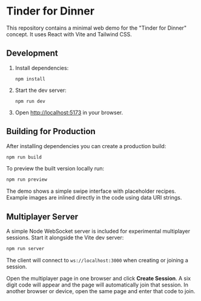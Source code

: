 # Tinder for Dinner

This repository contains a minimal web demo for the "Tinder for Dinner" concept.
It uses React with Vite and Tailwind CSS.

## Development

1. Install dependencies:
   ```
   npm install
   ```
2. Start the dev server:
   ```
   npm run dev
   ```
3. Open <http://localhost:5173> in your browser.

## Building for Production

After installing dependencies you can create a production build:

```bash
npm run build
```

To preview the built version locally run:

```bash
npm run preview
```

The demo shows a simple swipe interface with placeholder recipes. Example images
are inlined directly in the code using data URI strings.

## Multiplayer Server

A simple Node WebSocket server is included for experimental multiplayer sessions.
Start it alongside the Vite dev server:

```bash
npm run server
```

The client will connect to `ws://localhost:3000` when creating or joining a session.

Open the multiplayer page in one browser and click **Create Session**. A six digit
code will appear and the page will automatically join that session. In another
browser or device, open the same page and enter that code to join.
